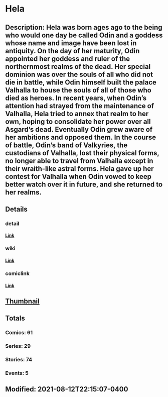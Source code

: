 # Hela
## Description: Hela was born ages ago to the being who would one day be called Odin and a goddess whose name and image have been lost in antiquity. On the day of her maturity, Odin appointed her goddess and ruler of the northernmost realms of the dead. Her special dominion was over the souls of all who did not die in battle, while Odin himself built the palace Valhalla to house the souls of all of those who died as heroes. In recent years, when Odin&rsquo;s attention had strayed from the maintenance of Valhalla, Hela tried to annex that realm to her own, hoping to consolidate her power over all Asgard&rsquo;s dead. Eventually Odin grew aware of her ambitions and opposed them. In the course of battle, Odin&rsquo;s band of Valkyries, the custodians of Valhalla, lost their physical forms, no longer able to travel from Valhalla except in their wraith-like astral forms. Hela gave up her contest for Valhalla when Odin vowed to keep better watch over it in future, and she returned to her realms.
## Details
### detail
#### [Link](http://marvel.com/characters/934/hela?utm_campaign=apiRef&utm_source=225578a89fc76f3d20fbffda5d17a88d)
### wiki
#### [Link](http://marvel.com/universe/Hela?utm_campaign=apiRef&utm_source=225578a89fc76f3d20fbffda5d17a88d)
### comiclink
#### [Link](http://marvel.com/comics/characters/1011482/hela?utm_campaign=apiRef&utm_source=225578a89fc76f3d20fbffda5d17a88d)
## [Thumbnail](http://i.annihil.us/u/prod/marvel/i/mg/b/40/image_not_available.jpg)
## Totals
### Comics: 61
### Series: 29
### Stories: 74
### Events: 5
## Modified: 2021-08-12T22:15:07-0400
